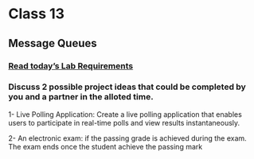 # Class 13


## Message Queues

### [Read today’s Lab Requirements](https://codefellows.github.io/code-401-javascript-guide/curriculum/class-14/lab/)



### Discuss 2 possible project ideas that could be completed by you and a partner in the alloted time.

1- Live Polling Application:
Create a live polling application that enables users to participate in real-time polls and view results instantaneously.

2- An electronic exam:
if the passing grade is achieved during the exam. The exam ends once the student achieve the passing mark
